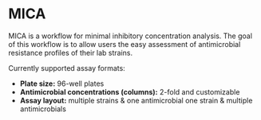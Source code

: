 # MICA

MICA is a workflow for minimal inhibitory concentration analysis. The goal of this workflow is to allow users the easy assessment of antimicrobial resistance profiles of their lab strains.

Currently supported assay formats:

- **Plate size:**                               96-well plates
- **Antimicrobial concentrations (columns):**   2-fold and customizable
- **Assay layout:**                             multiple strains & one antimicrobial 
                                                one strain & multiple antimicrobials


